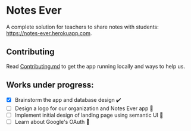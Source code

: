 # Notes Ever

A complete solution for teachers to share notes with students: https://notes-ever.herokuapp.com.

## Contributing

Read [Contributing.md](CONTRIBUTING.md) to get the app running locally and ways to help us.

## Works under progress:

- [x] Brainstorm the app and database design :heavy_check_mark:
- [ ] Design a logo for our organization and Notes Ever app :running:
- [ ] Implement initial design of landing page using semantic UI :running:
- [ ] Learn about Google's OAuth :running:

